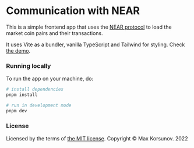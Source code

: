 # Communication with NEAR

This is a simple frontend app that uses the [NEAR protocol](https://near.org/) to load the market coin pairs and their transactions.

It uses Vite as a bundler, vanilla TypeScript and Tailwind for styling. Check [the demo](https://near-communication.vercel.app/).

### Running locally

To run the app on your machine, do:

```bash
# install dependencies
pnpm install

# run in development mode
pnpm dev
```

### License

Licensed by the terms of [the MIT license](./LICENSE). Copyright © Max Korsunov. 2022
